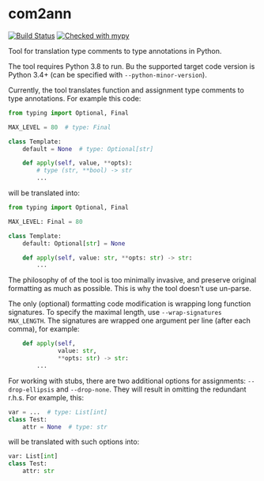 com2ann
=======

[![Build Status](https://travis-ci.org/ilevkivskyi/com2ann.svg)](https://travis-ci.org/ilevkivskyi/com2ann)
[![Checked with mypy](http://www.mypy-lang.org/static/mypy_badge.svg)](http://mypy-lang.org/)

Tool for translation type comments to type annotations in Python.

The tool requires Python 3.8 to run. Bu the supported target code version
is Python 3.4+ (can be specified with `--python-minor-version`).

Currently, the tool translates function and assignment type comments to
type annotations. For example this code:
```python
from typing import Optional, Final

MAX_LEVEL = 80  # type: Final

class Template:
    default = None  # type: Optional[str]

    def apply(self, value, **opts):
        # type (str, **bool) -> str
        ...
```
will be translated into:
```python
from typing import Optional, Final

MAX_LEVEL: Final = 80

class Template:
    default: Optional[str] = None

    def apply(self, value: str, **opts: str) -> str:
        ...
```

The philosophy of of the tool is too minimally invasive, and preserve original
formatting as much as possible. This is why the tool doesn't use un-parse.

The only (optional) formatting code modification is wrapping long function
signatures. To specify the maximal length, use `--wrap-signatures MAX_LENGTH`.
The signatures are wrapped one argument per line (after each comma), for example:
```python
    def apply(self,
              value: str,
              **opts: str) -> str:
        ...
```

For working with stubs, there are two additional options for assignments:
`--drop-ellipsis` and `--drop-none`. They will result in omitting the redundant
r.h.s. For example, this:
```python
var = ...  # type: List[int]
class Test:
    attr = None  # type: str
```
will be translated with such options into:
```python
var: List[int]
class Test:
    attr: str
```
